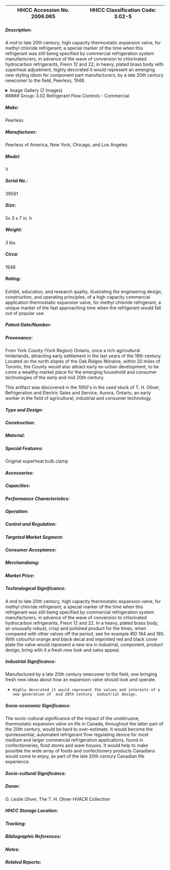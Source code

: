 | **HHCC Accession No. 2006.065** |**HHCC Classification Code:  3.02-5**|
| ----------- | ----------- |
##### Description:
A mid to late 20th century, high capacity thermostatic expansion valve, for methyl chloride refrigerant; a special marker of the time when this refrigerant was still being specified by commercial refrigeration system manufacturers, in advance of the wave of conversion to chlorinated hydrocarbon refrigerants, Freon 12 and 22; in heavy, plated brass body with superheat adjustment, highly decorated it would represent an emerging new styling idiom for component part manufacturers, by a late 20th century newcomer to the field, Peerless, 1948.


<details>
	<summary>Image Gallery (2 Images)</summary>
<div class="gallery gallery-wrapper--full" contenteditable="false" data-is-empty="false" data-translation="Add images" data-columns="6">
<figure class="gallery__item"><a href="#DOMAIN_NAME#gallery/3.02-5.jpg" data-size="2183x1078"><img src="#DOMAIN_NAME#gallery/3.02-5-thumbnail.jpg" alt=""></a></figure>
<figure class="gallery__item"><a href="#DOMAIN_NAME#gallery/3.02-5a.jpg" data-size="1695x1459"><img src="#DOMAIN_NAME#gallery/3.02-5a-thumbnail.jpg" alt=""></a></figure>
</div>
</details>
##### Group:
3.02 Refrigerant Flow Controls - Commercial

##### Make:
Peerless

##### Manufacturer:
Peerless of America, New York, Chicago, and Los Angeles

##### Model:
V

##### Serial No.:
39561

##### Size:
5x 3 x 7 in. h

##### Weight:
3 lbs

##### Circa:
1948

##### Rating:
Exhibit, education, and research quality, illustrating the engineering design, construction, and operating principles, of a high capacity commercial application thermostatic expansion valve, for methyl chloride refrigerant, a unique marker of the fast approaching time when the refrigerant would fall out of popular use.

##### Patent Date/Number:


##### Provenance:
From York County (York Region) Ontario, once a rich agricultural hinterlands, attracting early settlement in the last years of the 18th century. Located on the north slopes of the Oak Ridges Moraine, within 20 miles of Toronto, the County would also attract early ex-urban development, to be come a wealthy market place for the emerging household and consumer technologies of the early and mid 20th century. 


This artifact was discovered in the 1950's in the used stock of T. H. Oliver, Refrigeration and Electric Sales and Service, Aurora, Ontario, an early worker in the field of agricultural, industrial and consumer technology.

##### Type and Design:


##### Construction:


##### Material:


##### Special Features:
Original superheat bulb clamp

##### Accessories:


##### Capacities:


##### Performance Characteristics:


##### Operation:


##### Control and Regulation:


##### Targeted Market Segment:


##### Consumer Acceptance:


##### Merchandising:


##### Market Price:


##### Technological Significance:
A mid to late 20th century, high capacity thermostatic expansion valve, for methyl chloride refrigerant; a special marker of the time when this refrigerant was still being specified by commercial refrigeration system manufacturers, in advance of the wave of conversion to chlorinated hydrocarbon refrigerants, Freon 12 and 22. 
In a heavy, plated brass body, an unusually robust, crisp and polished product for the times, when compared with other valves off the period, see for example #ID 184 and 185.
With colourful orange and black decal and imprinted red and black cover plate the valve would represent a new era in industrial, component, product design, bring with it a fresh new look and sales appeal.

##### Industrial Significance:
Manufactured by a late 20th century newcomer to the field, one bringing fresh new ideas about how an expansion valve should look and operate. 
-     Highly decorated it would represent the values and interests of a new generation of  mid 20th century  industrial design.

##### Socio-economic Significance:
The socio-cultural significance of the impact of the unobtrusive, thermostatic  expansion valve on life in Canada, throughout the latter part of the 20th century, would be hard to over-estimate. 
It would become the quintessential, automated refrigerant flow regulating device for most medium and larger commercial refrigeration applications, found in confectioneries, food stores and ware houses. It would help to make possible the wide array of foods and confectionery products Canadians would come to enjoy, as part of the late 20th century Canadian life experience.

##### Socio-cultural Significance:


##### Donor:
G. Leslie Oliver, The T. H. Oliver HVACR Collection

##### HHCC Storage Location:


##### Tracking:


##### Bibliographic References:


##### Notes:


##### Related Reports:

